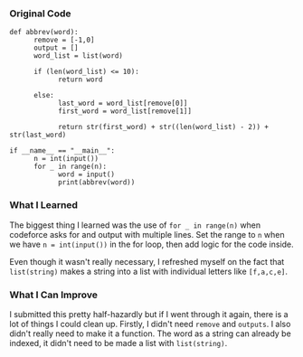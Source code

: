 ### Original Code

```
def abbrev(word):
      remove = [-1,0]
      output = []
      word_list = list(word)

      if (len(word_list) <= 10):
            return word
            
      else:
            last_word = word_list[remove[0]]
            first_word = word_list[remove[1]]

            return str(first_word) + str((len(word_list) - 2)) + str(last_word)
            
if __name__ == "__main__":
      n = int(input())
      for _ in range(n):
            word = input()
            print(abbrev(word))
```



### What I Learned

The biggest thing I learned was the use of `for _ in range(n)` when codeforce asks for and output with multiple lines. Set the range to `n` when we have `n = int(input())` in the for loop,  then add logic for the code inside. 

Even though it wasn't really necessary, I refreshed myself on the fact that `list(string)` makes a string into a list with individual letters like `[f,a,c,e]`. 

### What I Can Improve

I submitted this pretty half-hazardly but if I went through it again, there is a lot of things I could clean up. Firstly, I didn't need `remove` and `outputs`. I also didn't really need to make it a function. The word as a string can already be indexed, it didn't need to be made a list with `list(string)`. 

